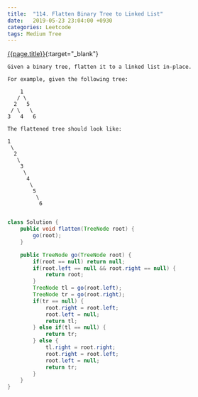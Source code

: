 ```yaml
---
title:  "114. Flatten Binary Tree to Linked List"
date:   2019-05-23 23:04:00 +0930
categories: Leetcode
tags: Medium Tree
---
```


[{{page.title}}](https://leetcode.com/problems/flatten-binary-tree-to-linked-list/){:target="_blank"}

    Given a binary tree, flatten it to a linked list in-place.

    For example, given the following tree:

        1
       / \
      2   5
     / \   \
    3   4   6

    The flattened tree should look like:

    1
     \
      2
       \
        3
         \
          4
           \
            5
             \
              6

```java

class Solution {
    public void flatten(TreeNode root) {
        go(root);
    }

    public TreeNode go(TreeNode root) {
        if(root == null) return null;
        if(root.left == null && root.right == null) {
            return root;
        }
        TreeNode tl = go(root.left);
        TreeNode tr = go(root.right);
        if(tr == null) {
            root.right = root.left;
            root.left = null;
            return tl;
        } else if(tl == null) {
            return tr;
        } else {
            tl.right = root.right;
            root.right = root.left;
            root.left = null;
            return tr;
        }
    }
}
```
